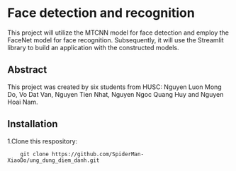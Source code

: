 # Face detection and recognition
This project will utilize the MTCNN model for face detection and employ the FaceNet model for face recognition. Subsequently, it will use the Streamlit library to build an application with the constructed models.

## Abstract
This project was created by six students from HUSC: Nguyen Luon Mong Do, Vo Dat Van, Nguyen Tien Nhat, Nguyen Ngoc Quang Huy and Nguyen Hoai Nam.


## Installation

1.Clone this respository:
```
    git clone https://github.com/SpiderMan-XiaoDo/ung_dung_diem_danh.git
```

